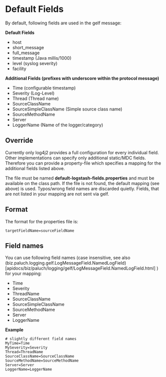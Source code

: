 # Default Fields

By default, following fields are used in the gelf message:

**Default Fields**

* host
* short_message
* full_message
* timestamp (Java millis/1000)
* level (syslog severity)
* facility


**Additional Fields (prefixes with underscore within the protocol message)**

* Time (configurable timestamp)
* Severity (Log-Level)
* Thread (Thread name)
* SourceClassName
* SourceSimpleClassName (Simple source class name)
* SourceMethodName
* Server
* LoggerName (Name of the logger/category)

## Override

Currently only log4j2 provides a full configuration for every individual field. Other implementations can specify only
additional static/MDC fields. Therefore you can provide a property-file which specifies a mapping for the additional 
fields listed above.

The file must be named **default-logstash-fields.properties** and must be available on the class path. If the file is
not found, the default mapping (see above) is used. Typos/wrong field names are discarded quietly. Fields, that are not
listed in your mapping are not sent via gelf.

## Format
The format for the properties file is:

    targetFieldName=sourceFieldName

## Field names
You can use following field names (case insensitive, see also (biz.paluch.logging.gelf.LogMessageField.NamedLogField)[apidocs/biz/paluch/logging/gelf/LogMessageField.NamedLogField.html] ) for your mapping:

* Time
* Severity
* ThreadName
* SourceClassName
* SourceSimpleClassName
* SourceMethodName
* Server
* LoggerName


**Example**

    # slightly different field names
    MyTime=Time
    MySeverity=Severity
    Thread=ThreadName
    SourceClassName=SourceClassName
    SourceMethodName=SourceMethodName
    Server=Server
    LoggerName=LoggerName
